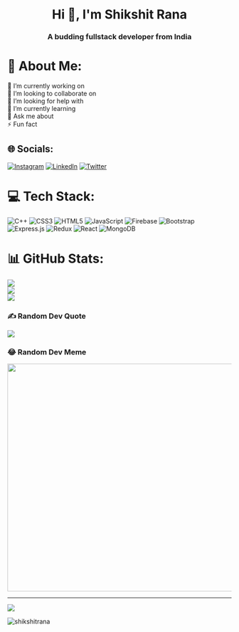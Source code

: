 <h1 align="center">Hi 👋, I'm Shikshit Rana</h1>
<h3 align="center">A budding fullstack developer from India</h3>

# 💫 About Me:
🔭 I’m currently working on<br>👯 I’m looking to collaborate on<br>🤝 I’m looking for help with<br>🌱 I’m currently learning<br>💬 Ask me about<br>⚡ Fun fact


## 🌐 Socials:
[![Instagram](https://img.shields.io/badge/Instagram-%23E4405F.svg?logo=Instagram&logoColor=white)](https://instagram.com/shikshit_rana) [![LinkedIn](https://img.shields.io/badge/LinkedIn-%230077B5.svg?logo=linkedin&logoColor=white)](https://linkedin.com/in/shikshit_rana) [![Twitter](https://img.shields.io/badge/Twitter-%231DA1F2.svg?logo=Twitter&logoColor=white)](https://twitter.com/shikshit_rana) 

# 💻 Tech Stack:
![C++](https://img.shields.io/badge/c++-%2300599C.svg?style=flat&logo=c%2B%2B&logoColor=white) ![CSS3](https://img.shields.io/badge/css3-%231572B6.svg?style=flat&logo=css3&logoColor=white) ![HTML5](https://img.shields.io/badge/html5-%23E34F26.svg?style=flat&logo=html5&logoColor=white) ![JavaScript](https://img.shields.io/badge/javascript-%23323330.svg?style=flat&logo=javascript&logoColor=%23F7DF1E) ![Firebase](https://img.shields.io/badge/firebase-%23039BE5.svg?style=flat&logo=firebase) ![Bootstrap](https://img.shields.io/badge/bootstrap-%23563D7C.svg?style=flat&logo=bootstrap&logoColor=white) ![Express.js](https://img.shields.io/badge/express.js-%23404d59.svg?style=flat&logo=express&logoColor=%2361DAFB) ![Redux](https://img.shields.io/badge/redux-%23593d88.svg?style=flat&logo=redux&logoColor=white) ![React](https://img.shields.io/badge/react-%2320232a.svg?style=flat&logo=react&logoColor=%2361DAFB) ![MongoDB](https://img.shields.io/badge/MongoDB-%234ea94b.svg?style=flat&logo=mongodb&logoColor=white)
# 📊 GitHub Stats:
![](https://github-readme-stats.vercel.app/api?username=ShikshitRana&theme=dark&hide_border=false&include_all_commits=false&count_private=false)<br/>
![](https://github-readme-streak-stats.herokuapp.com/?user=ShikshitRana&theme=dark&hide_border=false)<br/>
![](https://github-readme-stats.vercel.app/api/top-langs/?username=ShikshitRana&theme=dark&hide_border=false&include_all_commits=false&count_private=false&layout=compact)

### ✍️ Random Dev Quote
![](https://quotes-github-readme.vercel.app/api?type=horizontal&theme=dark)

### 😂 Random Dev Meme
<img src="https://random-memer.herokuapp.com/" width="512px"/>

---
[![](https://visitcount.itsvg.in/api?id=ShikshitRana&icon=3&color=1)](https://visitcount.itsvg.in)


<p><img align="center" src="https://github-readme-stats.vercel.app/api/top-langs?username=shikshitrana&show_icons=true&locale=en&layout=compact" alt="shikshitrana" /></p>
